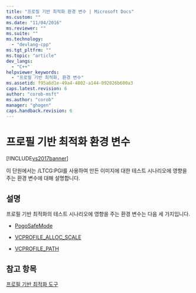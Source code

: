 ```yaml
---
title: "프로필 기반 최적화 환경 변수 | Microsoft Docs"
ms.custom: ""
ms.date: "11/04/2016"
ms.reviewer: ""
ms.suite: ""
ms.technology: 
  - "devlang-cpp"
ms.tgt_pltfrm: ""
ms.topic: "article"
dev_langs: 
  - "C++"
helpviewer_keywords: 
  - "프로필 기반 최적화, 환경 변수"
ms.assetid: f95a6d1e-49a4-4802-a144-092026b600a3
caps.latest.revision: 6
author: "corob-msft"
ms.author: "corob"
manager: "ghogen"
caps.handback.revision: 6
---
```

# 프로필 기반 최적화 환경 변수
[!INCLUDE[vs2017banner](../../assembler/inline/includes/vs2017banner.md)]

이 단원에서는 \/LTCG:PGI를 사용하여 만든 이미지에 대한 테스트 시나리오에 영향을 주는 환경 변수에 대해 설명합니다.  
  
## 설명  
 프로필 기반 최적화의 테스트 시나리오에 영향을 주는 환경 변수는 다음 세 가지입니다.  
  
-   [PogoSafeMode](../../build/reference/pogosafemode.md)  
  
-   [VCPROFILE\_ALLOC\_SCALE](../../build/reference/vcprofile-alloc-scale.md)  
  
-   [VCPROFILE\_PATH](../../build/reference/vcprofile-path.md)  
  
## 참고 항목  
 [프로필 기반 최적화 도구](../../build/reference/tools-for-manual-profile-guided-optimization.md)